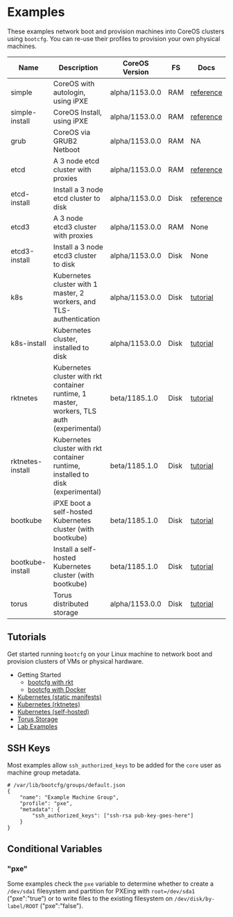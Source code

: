 
# Examples

These examples network boot and provision machines into CoreOS clusters using `bootcfg`. You can re-use their profiles to provision your own physical machines.

| Name       | Description | CoreOS Version | FS | Docs | 
|------------|-------------|----------------|----|-----------|
| simple | CoreOS with autologin, using iPXE | alpha/1153.0.0 | RAM | [reference](https://coreos.com/os/docs/latest/booting-with-ipxe.html) |
| simple-install | CoreOS Install, using iPXE | alpha/1153.0.0 | RAM | [reference](https://coreos.com/os/docs/latest/booting-with-ipxe.html) |
| grub | CoreOS via GRUB2 Netboot | alpha/1153.0.0 | RAM | NA |
| etcd | A 3 node etcd cluster with proxies | alpha/1153.0.0 | RAM | [reference](https://coreos.com/os/docs/latest/cluster-architectures.html) |
| etcd-install | Install a 3 node etcd cluster to disk | alpha/1153.0.0 | Disk | [reference](https://coreos.com/os/docs/latest/installing-to-disk.html) |
| etcd3 | A 3 node etcd3 cluster with proxies | alpha/1153.0.0 | RAM | None |
| etcd3-install | Install a 3 node etcd3 cluster to disk | alpha/1153.0.0 | Disk | None |
| k8s | Kubernetes cluster with 1 master, 2 workers, and TLS-authentication | alpha/1153.0.0 | Disk | [tutorial](../Documentation/kubernetes.md) |
| k8s-install | Kubernetes cluster, installed to disk | alpha/1153.0.0 | Disk | [tutorial](../Documentation/kubernetes.md) |
| rktnetes | Kubernetes cluster with rkt container runtime, 1 master, workers, TLS auth (experimental) | beta/1185.1.0 | Disk | [tutorial](../Documentation/rktnetes.md) |
| rktnetes-install | Kubernetes cluster with rkt container runtime, installed to disk (experimental) | beta/1185.1.0 | Disk | [tutorial](../Documentation/rktnetes.md) |
| bootkube | iPXE boot a self-hosted Kubernetes cluster (with bootkube) | beta/1185.1.0 | Disk | [tutorial](../Documentation/bootkube.md) |
| bootkube-install | Install a self-hosted Kubernetes cluster (with bootkube) | beta/1185.1.0 | Disk | [tutorial](../Documentation/bootkube.md) |
| torus | Torus distributed storage | alpha/1153.0.0 | Disk | [tutorial](../Documentation/torus.md) |

## Tutorials

Get started running `bootcfg` on your Linux machine to network boot and provision clusters of VMs or physical hardware.

* Getting Started
	* [bootcfg with rkt](../Documentation/getting-started-rkt.md)
	* [bootcfg with Docker](../Documentation/getting-started-docker.md)
* [Kubernetes (static manifests)](../Documentation/kubernetes.md)
* [Kubernetes (rktnetes)](../Documentation/rktnetes.md)
* [Kubernetes (self-hosted)](../Documentation/bootkube.md)
* [Torus Storage](../Documentation/torus.md)
* [Lab Examples](https://github.com/dghubble/metal)

## SSH Keys

Most examples allow `ssh_authorized_keys` to be added for the `core` user as machine group metadata.

    # /var/lib/bootcfg/groups/default.json
    {
        "name": "Example Machine Group",
        "profile": "pxe",
        "metadata": {
            "ssh_authorized_keys": ["ssh-rsa pub-key-goes-here"]
        }
    }

## Conditional Variables

### "pxe"

Some examples check the `pxe` variable to determine whether to create a `/dev/sda1` filesystem and partition for PXEing with `root=/dev/sda1` ("pxe":"true") or to write files to the existing filesystem on `/dev/disk/by-label/ROOT` ("pxe":"false").
